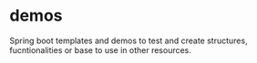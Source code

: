 # demos

Spring boot templates and demos to test and create structures, fucntionalities or base to use in other resources.
